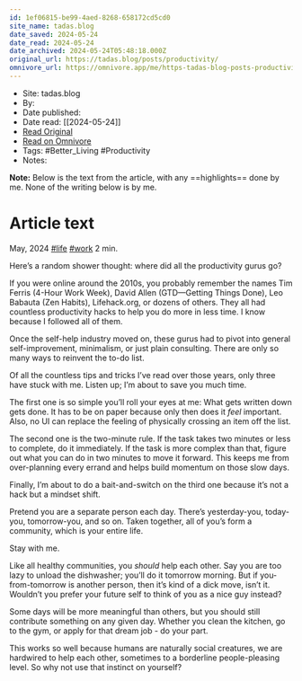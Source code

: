 ```yaml
---
id: 1ef06815-be99-4aed-8268-658172cd5cd0
site_name: tadas.blog
date_saved: 2024-05-24
date_read: 2024-05-24
date_archived: 2024-05-24T05:48:18.000Z
original_url: https://tadas.blog/posts/productivity/
omnivore_url: https://omnivore.app/me/https-tadas-blog-posts-productivity-18fa9245def
---
```


 - Site: tadas.blog
 - By: 
 - Date published: 
 - Date read: [[2024-05-24]]
 - [Read Original](https://tadas.blog/posts/productivity/)
 - [Read on Omnivore](https://omnivore.app/me/https-tadas-blog-posts-productivity-18fa9245def)
 - Tags:  #Better_Living  #Productivity 
 - Notes: 

**Note:** Below is the text from the article, with any ==highlights== done by me. None of the writing below is by me.

# Article text
May, 2024 [#life](https://tadas.blog/tags/life/) [#work](https://tadas.blog/tags/work/) 2 min.

Here’s a random shower thought: where did all the productivity gurus go?

If you were online around the 2010s, you probably remember the names Tim Ferris (4-Hour Work Week), David Allen (GTD—Getting Things Done), Leo Babauta (Zen Habits), Lifehack.org, or dozens of others. They all had countless productivity hacks to help you do more in less time. I know because I followed all of them.

Once the self-help industry moved on, these gurus had to pivot into general self-improvement, minimalism, or just plain consulting. There are only so many ways to reinvent the to-do list.

Of all the countless tips and tricks I’ve read over those years, only three have stuck with me. Listen up; I’m about to save you much time.

The first one is so simple you’ll roll your eyes at me: What gets written down gets done. It has to be on paper because only then does it _feel_ important. Also, no UI can replace the feeling of physically crossing an item off the list.

The second one is the two-minute rule. If the task takes two minutes or less to complete, do it immediately. If the task is more complex than that, figure out what you can do in two minutes to move it forward. This keeps me from over-planning every errand and helps build momentum on those slow days.

Finally, I’m about to do a bait-and-switch on the third one because it’s not a hack but a mindset shift.

Pretend you are a separate person each day. There’s yesterday-you, today-you, tomorrow-you, and so on. Taken together, all of you’s form a community, which is your entire life.

Stay with me.

Like all healthy communities, you _should_ help each other. Say you are too lazy to unload the dishwasher; you’ll do it tomorrow morning. But if you-from-tomorrow is another person, then it’s kind of a dick move, isn’t it. Wouldn’t you prefer your future self to think of you as a nice guy instead?

Some days will be more meaningful than others, but you should still contribute something on any given day. Whether you clean the kitchen, go to the gym, or apply for that dream job - do your part.

This works so well because humans are naturally social creatures, we are hardwired to help each other, sometimes to a borderline people-pleasing level. So why not use that instinct on yourself?